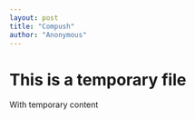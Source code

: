 ```yaml
---
layout: post
title: "Compush"
author: "Anonymous"
---
```


# This is a temporary file

With temporary content

